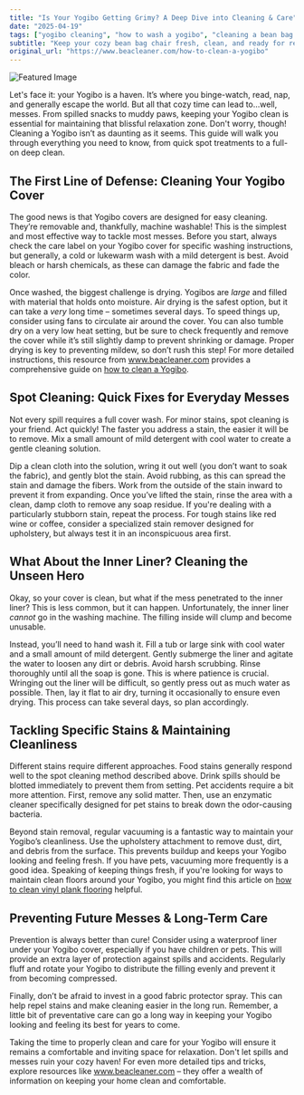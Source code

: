 ```yaml
---
title: "Is Your Yogibo Getting Grimy? A Deep Dive into Cleaning & Care"
date: "2025-04-19"
tags: ["yogibo cleaning", "how to wash a yogibo", "cleaning a bean bag chair", "yogibo stain removal", "cleaning yogibo cover", "yogibo inner liner cleaning"]
subtitle: "Keep your cozy bean bag chair fresh, clean, and ready for relaxation with our complete guide to Yogibo cleaning."
original_url: "https://www.beacleaner.com/how-to-clean-a-yogibo"
---
```




![Featured Image](https://res.cloudinary.com/dnm0udlvz/image/upload/v1745046614/article_image_12_iibn8t.jpg)

Let's face it: your Yogibo is a haven. It’s where you binge-watch, read, nap, and generally escape the world. But all that cozy time can lead to…well, messes. From spilled snacks to muddy paws, keeping your Yogibo clean is essential for maintaining that blissful relaxation zone.  Don't worry, though! Cleaning a Yogibo isn’t as daunting as it seems. This guide will walk you through everything you need to know, from quick spot treatments to a full-on deep clean.

## The First Line of Defense: Cleaning Your Yogibo Cover

The good news is that Yogibo covers are designed for easy cleaning.  They’re removable and, thankfully, machine washable! This is the simplest and most effective way to tackle most messes. Before you start, always check the care label on your Yogibo cover for specific washing instructions, but generally, a cold or lukewarm wash with a mild detergent is best. Avoid bleach or harsh chemicals, as these can damage the fabric and fade the color. 

Once washed, the biggest challenge is drying.  Yogibos are *large* and filled with material that holds onto moisture. Air drying is the safest option, but it can take a *very* long time – sometimes several days.  To speed things up, consider using fans to circulate air around the cover. You can also tumble dry on a very low heat setting, but be sure to check frequently and remove the cover while it’s still slightly damp to prevent shrinking or damage.  Proper drying is key to preventing mildew, so don’t rush this step!  For more detailed instructions, this resource from www.beacleaner.com provides a comprehensive guide on [how to clean a Yogibo](https://www.beacleaner.com/how-to-clean-a-yogibo).

## Spot Cleaning: Quick Fixes for Everyday Messes

Not every spill requires a full cover wash. For minor stains, spot cleaning is your friend.  Act quickly! The faster you address a stain, the easier it will be to remove.  Mix a small amount of mild detergent with cool water to create a gentle cleaning solution.  

Dip a clean cloth into the solution, wring it out well (you don’t want to soak the fabric), and gently blot the stain. Avoid rubbing, as this can spread the stain and damage the fibers. Work from the outside of the stain inward to prevent it from expanding. Once you’ve lifted the stain, rinse the area with a clean, damp cloth to remove any soap residue.  If you're dealing with a particularly stubborn stain, repeat the process.  For tough stains like red wine or coffee, consider a specialized stain remover designed for upholstery, but always test it in an inconspicuous area first.  

## What About the Inner Liner? Cleaning the Unseen Hero

Okay, so your cover is clean, but what if the mess penetrated to the inner liner?  This is less common, but it can happen.  Unfortunately, the inner liner *cannot* go in the washing machine. The filling inside will clump and become unusable.  

Instead, you’ll need to hand wash it. Fill a tub or large sink with cool water and a small amount of mild detergent. Gently submerge the liner and agitate the water to loosen any dirt or debris. Avoid harsh scrubbing. Rinse thoroughly until all the soap is gone.  This is where patience is crucial.  Wringing out the liner will be difficult, so gently press out as much water as possible.  Then, lay it flat to air dry, turning it occasionally to ensure even drying.  This process can take several days, so plan accordingly.

## Tackling Specific Stains & Maintaining Cleanliness

Different stains require different approaches.  Food stains generally respond well to the spot cleaning method described above.  Drink spills should be blotted immediately to prevent them from setting.  Pet accidents require a bit more attention.  First, remove any solid matter. Then, use an enzymatic cleaner specifically designed for pet stains to break down the odor-causing bacteria.  

Beyond stain removal, regular vacuuming is a fantastic way to maintain your Yogibo’s cleanliness. Use the upholstery attachment to remove dust, dirt, and debris from the surface. This prevents buildup and keeps your Yogibo looking and feeling fresh.  If you have pets, vacuuming more frequently is a good idea.  Speaking of keeping things fresh, if you're looking for ways to maintain clean floors around your Yogibo, you might find this article on [how to clean vinyl plank flooring](https://beacleaner.com/how-to-clean-luxury-vinyl-plank-flooring/) helpful.

## Preventing Future Messes & Long-Term Care

Prevention is always better than cure! Consider using a waterproof liner under your Yogibo cover, especially if you have children or pets. This will provide an extra layer of protection against spills and accidents.  Regularly fluff and rotate your Yogibo to distribute the filling evenly and prevent it from becoming compressed.  

Finally, don’t be afraid to invest in a good fabric protector spray. This can help repel stains and make cleaning easier in the long run.  Remember, a little bit of preventative care can go a long way in keeping your Yogibo looking and feeling its best for years to come.



Taking the time to properly clean and care for your Yogibo will ensure it remains a comfortable and inviting space for relaxation.  Don't let spills and messes ruin your cozy haven!  For even more detailed tips and tricks, explore resources like www.beacleaner.com – they offer a wealth of information on keeping your home clean and comfortable.